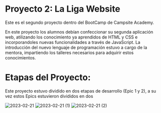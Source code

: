# Proyecto 2: La Liga Website
Este es el segundo proyecto dentro del BootCamp de Campsite Academy.

En este proyecto los alumnos debían confeccionar su segunda aplicación web, atilizando los conocimiento ya aprendidos de HTML y CSS e incorporandoles nuevas funcionalidades a través de JavaScript. La introducción del nuevo lenguaje de programación estuvo a cargo de la mentora, impartiendo los talleres necesarios para adquirir estos conocimientos.

# Etapas del Proyecto:
Este proyecto estuvo dividido en dos etapas de desarrollo (Epic 1 y 2), a su vez estos Epics estuvieron divididos en dos 


















![2023-02-21](https://user-images.githubusercontent.com/122996393/220327038-76cea612-fba9-41f1-9f8f-0ed39bcf7b06.png)
![2023-02-21 (1)](https://user-images.githubusercontent.com/122996393/220327042-df029dec-be5c-44d0-9cbe-a9d957d6f110.png)
![2023-02-21 (2)](https://user-images.githubusercontent.com/122996393/220327048-d85b69ba-4273-43d1-8401-569f75f8c37d.png)
